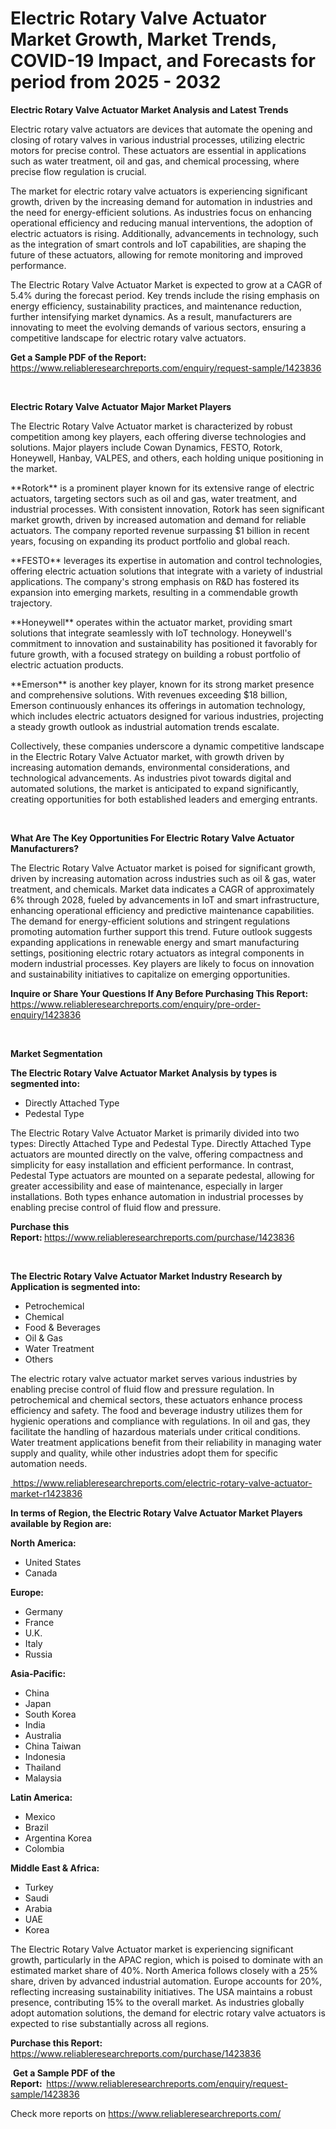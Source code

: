 <p><h1>Electric Rotary Valve Actuator Market Growth, Market Trends, COVID-19 Impact, and Forecasts for period from 2025 - 2032</h1></p><p><strong>Electric Rotary Valve Actuator Market Analysis and Latest Trends</strong></p>
<p><p>Electric rotary valve actuators are devices that automate the opening and closing of rotary valves in various industrial processes, utilizing electric motors for precise control. These actuators are essential in applications such as water treatment, oil and gas, and chemical processing, where precise flow regulation is crucial. </p><p>The market for electric rotary valve actuators is experiencing significant growth, driven by the increasing demand for automation in industries and the need for energy-efficient solutions. As industries focus on enhancing operational efficiency and reducing manual interventions, the adoption of electric actuators is rising. Additionally, advancements in technology, such as the integration of smart controls and IoT capabilities, are shaping the future of these actuators, allowing for remote monitoring and improved performance. </p><p>The Electric Rotary Valve Actuator Market is expected to grow at a CAGR of 5.4% during the forecast period. Key trends include the rising emphasis on energy efficiency, sustainability practices, and maintenance reduction, further intensifying market dynamics. As a result, manufacturers are innovating to meet the evolving demands of various sectors, ensuring a competitive landscape for electric rotary valve actuators.</p></p>
<p><strong>Get a Sample PDF of the Report:&nbsp;</strong> <a href="https://www.reliableresearchreports.com/enquiry/request-sample/1423836?utm_campaign=3105&utm_medium=2&utm_source=Github&utm_content=ia&utm_term=11042025&utm_id=electric-rotary-valve-actuator">https://www.reliableresearchreports.com/enquiry/request-sample/1423836</a></p>
<p>&nbsp;</p>
<p><strong>Electric Rotary Valve Actuator Major Market Players</strong></p>
<p><p>The Electric Rotary Valve Actuator market is characterized by robust competition among key players, each offering diverse technologies and solutions. Major players include Cowan Dynamics, FESTO, Rotork, Honeywell, Hanbay, VALPES, and others, each holding unique positioning in the market.</p><p>**Rotork** is a prominent player known for its extensive range of electric actuators, targeting sectors such as oil and gas, water treatment, and industrial processes. With consistent innovation, Rotork has seen significant market growth, driven by increased automation and demand for reliable actuators. The company reported revenue surpassing $1 billion in recent years, focusing on expanding its product portfolio and global reach.</p><p>**FESTO** leverages its expertise in automation and control technologies, offering electric actuation solutions that integrate with a variety of industrial applications. The company's strong emphasis on R&D has fostered its expansion into emerging markets, resulting in a commendable growth trajectory.</p><p>**Honeywell** operates within the actuator market, providing smart solutions that integrate seamlessly with IoT technology. Honeywell's commitment to innovation and sustainability has positioned it favorably for future growth, with a focused strategy on building a robust portfolio of electric actuation products.</p><p>**Emerson** is another key player, known for its strong market presence and comprehensive solutions. With revenues exceeding $18 billion, Emerson continuously enhances its offerings in automation technology, which includes electric actuators designed for various industries, projecting a steady growth outlook as industrial automation trends escalate.</p><p>Collectively, these companies underscore a dynamic competitive landscape in the Electric Rotary Valve Actuator market, with growth driven by increasing automation demands, environmental considerations, and technological advancements. As industries pivot towards digital and automated solutions, the market is anticipated to expand significantly, creating opportunities for both established leaders and emerging entrants.</p></p>
<p>&nbsp;</p>
<p><strong>What Are The Key Opportunities For Electric Rotary Valve Actuator Manufacturers?</strong></p>
<p><p>The Electric Rotary Valve Actuator market is poised for significant growth, driven by increasing automation across industries such as oil & gas, water treatment, and chemicals. Market data indicates a CAGR of approximately 6% through 2028, fueled by advancements in IoT and smart infrastructure, enhancing operational efficiency and predictive maintenance capabilities. The demand for energy-efficient solutions and stringent regulations promoting automation further support this trend. Future outlook suggests expanding applications in renewable energy and smart manufacturing settings, positioning electric rotary actuators as integral components in modern industrial processes. Key players are likely to focus on innovation and sustainability initiatives to capitalize on emerging opportunities.</p></p>
<p><strong>Inquire or Share Your Questions If Any Before Purchasing This Report:</strong> <a href="https://www.reliableresearchreports.com/enquiry/pre-order-enquiry/1423836?utm_campaign=3105&utm_medium=2&utm_source=Github&utm_content=ia&utm_term=11042025&utm_id=electric-rotary-valve-actuator">https://www.reliableresearchreports.com/enquiry/pre-order-enquiry/1423836</a></p>
<p>&nbsp;</p>
<p><strong>Market Segmentation</strong></p>
<p><strong>The Electric Rotary Valve Actuator Market Analysis by types is segmented into:</strong></p>
<p><ul><li>Directly Attached Type</li><li>Pedestal Type</li></ul></p>
<p><p>The Electric Rotary Valve Actuator Market is primarily divided into two types: Directly Attached Type and Pedestal Type. Directly Attached Type actuators are mounted directly on the valve, offering compactness and simplicity for easy installation and efficient performance. In contrast, Pedestal Type actuators are mounted on a separate pedestal, allowing for greater accessibility and ease of maintenance, especially in larger installations. Both types enhance automation in industrial processes by enabling precise control of fluid flow and pressure.</p></p>
<p><strong>Purchase this Report:&nbsp;</strong><a href="https://www.reliableresearchreports.com/purchase/1423836?utm_campaign=3105&utm_medium=2&utm_source=Github&utm_content=ia&utm_term=11042025&utm_id=electric-rotary-valve-actuator">https://www.reliableresearchreports.com/purchase/1423836</a></p>
<p>&nbsp;</p>
<p><strong>The Electric Rotary Valve Actuator Market Industry Research by Application is segmented into:</strong></p>
<p><ul><li>Petrochemical</li><li>Chemical</li><li>Food & Beverages</li><li>Oil & Gas</li><li>Water Treatment</li><li>Others</li></ul></p>
<p><p>The electric rotary valve actuator market serves various industries by enabling precise control of fluid flow and pressure regulation. In petrochemical and chemical sectors, these actuators enhance process efficiency and safety. The food and beverage industry utilizes them for hygienic operations and compliance with regulations. In oil and gas, they facilitate the handling of hazardous materials under critical conditions. Water treatment applications benefit from their reliability in managing water supply and quality, while other industries adopt them for specific automation needs.</p></p>
<p><a href="https://www.reliableresearchreports.com/electric-rotary-valve-actuator-market-r1423836?utm_campaign=3105&utm_medium=2&utm_source=Github&utm_content=ia&utm_term=11042025&utm_id=electric-rotary-valve-actuator">&nbsp;https://www.reliableresearchreports.com/electric-rotary-valve-actuator-market-r1423836</a></p>
<p><strong>In terms of Region, the Electric Rotary Valve Actuator Market Players available by Region are:</strong></p>
<p>
    <p> <strong> North America: </strong>
        <ul>
            <li>United States</li>
            <li>Canada</li>
        </ul>
        </p> 
    <p> <strong> Europe: </strong>
        <ul>
            <li>Germany</li>
            <li>France</li>
            <li>U.K.</li>
            <li>Italy</li>
            <li>Russia</li>
        </ul>
        </p> 
    <p> <strong> Asia-Pacific: </strong>
        <ul>
            <li>China</li>
            <li>Japan</li>
            <li>South Korea</li>
            <li>India</li>
            <li>Australia</li>
            <li>China Taiwan</li>
            <li>Indonesia</li>
            <li>Thailand</li>
            <li>Malaysia</li>
        </ul>
        </p> 
    <p> <strong> Latin America: </strong>
        <ul>
            <li>Mexico</li>
            <li>Brazil</li>
            <li>Argentina Korea</li>
            <li>Colombia</li>
        </ul>
        </p> 
    <p> <strong> Middle East & Africa: </strong>
        <ul>
            <li>Turkey</li>
            <li>Saudi</li>
            <li>Arabia</li>
            <li>UAE</li>
            <li>Korea</li>
        </ul>
    </p>
    </p>
<p><p>The Electric Rotary Valve Actuator market is experiencing significant growth, particularly in the APAC region, which is poised to dominate with an estimated market share of 40%. North America follows closely with a 25% share, driven by advanced industrial automation. Europe accounts for 20%, reflecting increasing sustainability initiatives. The USA maintains a robust presence, contributing 15% to the overall market. As industries globally adopt automation solutions, the demand for electric rotary valve actuators is expected to rise substantially across all regions.</p></p>
<p><strong>Purchase this Report: </strong><a href="https://www.reliableresearchreports.com/purchase/1423836?utm_campaign=3105&utm_medium=2&utm_source=Github&utm_content=ia&utm_term=11042025&utm_id=electric-rotary-valve-actuator">https://www.reliableresearchreports.com/purchase/1423836</a></p>
<p>&nbsp;<strong>Get a Sample PDF of the Report:&nbsp;&nbsp;</strong><a href="https://www.reliableresearchreports.com/enquiry/request-sample/1423836?utm_campaign=3105&utm_medium=2&utm_source=Github&utm_content=ia&utm_term=11042025&utm_id=electric-rotary-valve-actuator">https://www.reliableresearchreports.com/enquiry/request-sample/1423836</a></p>
<p><strong></strong></p>
<p>Check more reports on <a href="https://www.reliableresearchreports.com/?utm_campaign=3105&utm_medium=2&utm_source=Github&utm_content=ia&utm_term=11042025&utm_id=electric-rotary-valve-actuator">https://www.reliableresearchreports.com/</a></p>